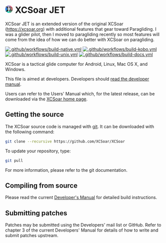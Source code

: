 # <img src="./Data/graphics/logo_red.svg" width="5%" alt="XCSoar Logo"> XCSoar JET
XCSoar JET is an extended version of the original XCSoar (https://xcsoar.org) with additional features that gear toward Paragliding.
I was a glider pilot, then I moved to paragliding recently so most features will come from the idea of how we can do better with XCSoar on paragliding.

[![.github/workflows/build-native.yml](https://github.com/zinuzoid/XCSoar/actions/workflows/build-native.yml/badge.svg)](https://github.com/zinuzoid/XCSoar/actions/workflows/build-native.yml)
[![.github/workflows/build-kobo.yml](https://github.com/zinuzoid/XCSoar/actions/workflows/build-kobo.yml/badge.svg)](https://github.com/zinuzoid/XCSoar/actions/workflows/build-kobo.yml)
[![.github/workflows/build-unix.yml](https://github.com/zinuzoid/XCSoar/actions/workflows/build-unix.yml/badge.svg)](https://github.com/zinuzoid/XCSoar/actions/workflows/build-unix.yml)
[![.github/workflows/build-docs.yml](https://github.com/zinuzoid/XCSoar/actions/workflows/build-docs.yml/badge.svg)](https://github.com/zinuzoid/XCSoar/actions/workflows/build-docs.yml)

XCSoar is a tactical glide computer for Android, Linux, Mac OS X,
and Windows.

This file is aimed at developers.  Developers should [read the
developer manual](https://xcsoar.readthedocs.io/en/latest/).

Users can refer to the Users' Manual which, for the latest release, can be
downloaded via the [XCSoar home page](https://xcsoar.org/discover/manual.html).

## Getting the source

The XCSoar source code is managed with [git](http://git-scm.com/). It can be
downloaded with the following command:

```bash
git clone --recursive https://github.com/XCSoar/XCSoar
```

To update your repository, type:

```bash
git pull
```

For more information, please refer to the git documentation.

## Compiling from source

Please read the current [Developer's
Manual](https://xcsoar.readthedocs.io/en/latest/build.html) for
detailed build instructions.

## Submitting patches

Patches may be submitted using the Developers' mail list or GitHub. Refer to
chapter 3 of the current Developers' Manual for details of how to write and
submit patches upstream.
